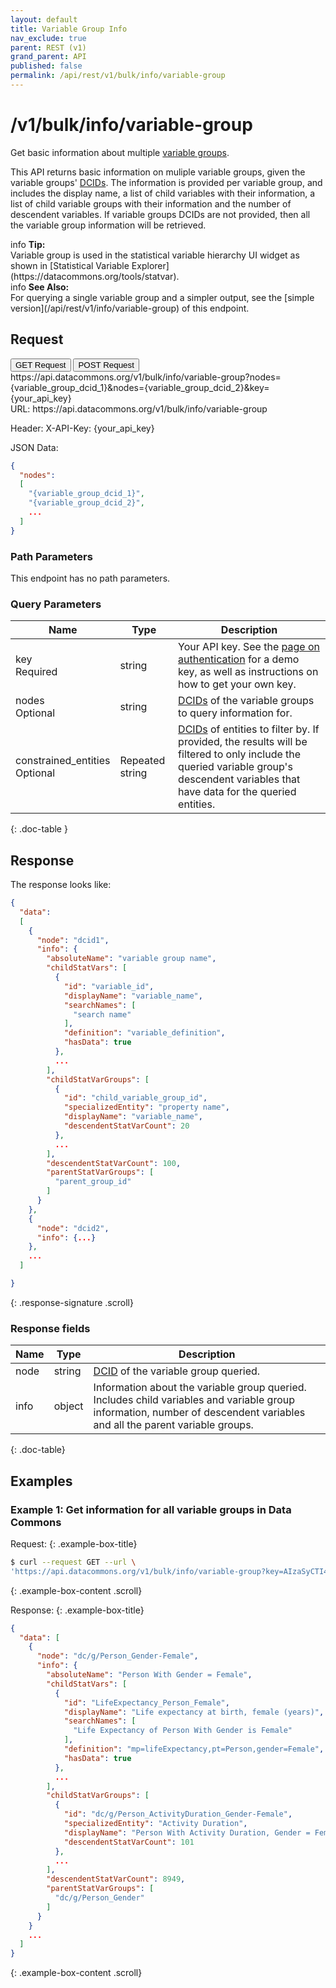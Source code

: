 ```yaml
---
layout: default
title: Variable Group Info
nav_exclude: true
parent: REST (v1)
grand_parent: API
published: false
permalink: /api/rest/v1/bulk/info/variable-group
---
```


# /v1/bulk/info/variable-group

Get basic information about multiple [variable groups](/glossary.html#variable-group).

This API returns basic information on muliple variable groups, given the variable groups'
[DCIDs](/glossary.html#dcid). The information is provided per variable group, and includes the
display name, a list of child variables with their information, a list of child variable groups
with their information and the number of descendent variables. If variable groups DCIDs are not provided, then
all the variable group information will be retrieved.

<div markdown="span" class="alert alert-info" role="alert">
   <span class="material-icons md-16">info </span><b>Tip:</b><br />
   Variable group is used in the statistical variable hierarchy UI widget as shown in [Statistical Variable Explorer](https://datacommons.org/tools/statvar).
</div>

<div markdown="span" class="alert alert-warning" role="alert">
    <span class="material-icons md-16">info </span><b>See Also:</b><br />
    For querying a single variable group and a simpler output, see the [simple version](/api/rest/v1/info/variable-group) of this endpoint.
</div>

## Request

<div class="api-tab">
  <button id="get-button" class="api-tablink" onclick="openTab(event, 'GET-request')">
    GET Request
  </button>
  <button id="post-button" class="api-tablink" onclick="openTab(event, 'POST-request')">
    POST Request
  </button>
</div>

<div id="GET-request" class="api-tabcontent api-signature"><div class="scroll">
https://api.datacommons.org/v1/bulk/info/variable-group?nodes={variable_group_dcid_1}&nodes={variable_group_dcid_2}&key={your_api_key}
</div></div>

<div id="POST-request" class="api-tabcontent api-signature"><div class="scroll">
URL:
https://api.datacommons.org/v1/bulk/info/variable-group

Header:
X-API-Key: {your_api_key}

JSON Data:

```json
{
  "nodes":
  [
    "{variable_group_dcid_1}",
    "{variable_group_dcid_2}",
    ...
  ]
}
```

</div></div>

<script src="/assets/js/syntax_highlighting.js"></script>
<script src="/assets/js/api-doc-tabs.js"></script>

### Path Parameters

This endpoint has no path parameters.

### Query Parameters

| Name                                                              | Type            | Description                                                                                                                                                                                                 |
| ----------------------------------------------------------------- | --------------- | ----------------------------------------------------------------------------------------------------------------------------------------------------------------------------------------------------------- |
| key <br /> <required-tag>Required</required-tag>                  | string          | Your API key. See the [page on authentication](/api/rest/v1/getting_started#authentication) for a demo key, as well as instructions on how to get your own key.                                             |
| nodes <br /> <optional-tag>Optional</optional-tag>                | string          | [DCIDs](/glossary.html#dcid) of the variable groups to query information for.                                                                                                                               |
| constrained_entities <br /> <optional-tag>Optional</optional-tag> | Repeated string | [DCIDs](/glossary.html#dcid) of entities to filter by. If provided, the results will be filtered to only include the queried variable group's descendent variables that have data for the queried entities. |
{: .doc-table }

## Response

The response looks like:

```json
{
  "data":
  [
    {
      "node": "dcid1",
      "info": {
        "absoluteName": "variable group name",
        "childStatVars": [
          {
            "id": "variable_id",
            "displayName": "variable_name",
            "searchNames": [
              "search name"
            ],
            "definition": "variable_definition",
            "hasData": true
          },
          ...
        ],
        "childStatVarGroups": [
          {
            "id": "child_variable_group_id",
            "specializedEntity": "property name",
            "displayName": "variable_name",
            "descendentStatVarCount": 20
          },
          ...
        ],
        "descendentStatVarCount": 100,
        "parentStatVarGroups": [
          "parent_group_id"
        ]
      }
    },
    {
      "node": "dcid2",
      "info": {...}
    },
    ...
  ]

}
```
{: .response-signature .scroll}

### Response fields

| Name | Type   | Description                                                                                                                                                               |
| ---- | ------ | ------------------------------------------------------------------------------------------------------------------------------------------------------------------------- |
| node | string | [DCID](/glossary.html#dcid) of the variable group queried.                                                                                                  |
| info | object | Information about the variable group queried. Includes child variables and variable group information, number of descendent variables and all the parent variable groups. |
{: .doc-table}

## Examples

### Example 1: Get information for all variable groups in Data Commons

Request:
{: .example-box-title}

```bash
$ curl --request GET --url \
'https://api.datacommons.org/v1/bulk/info/variable-group?key=AIzaSyCTI4Xz-UW_G2Q2RfknhcfdAnTHq5X5XuI'
```
{: .example-box-content .scroll}

Response:
{: .example-box-title}

```json
{
  "data": [
    {
      "node": "dc/g/Person_Gender-Female",
      "info": {
        "absoluteName": "Person With Gender = Female",
        "childStatVars": [
          {
            "id": "LifeExpectancy_Person_Female",
            "displayName": "Life expectancy at birth, female (years)",
            "searchNames": [
              "Life Expectancy of Person With Gender is Female"
            ],
            "definition": "mp=lifeExpectancy,pt=Person,gender=Female",
            "hasData": true
          },
          ...
        ],
        "childStatVarGroups": [
          {
            "id": "dc/g/Person_ActivityDuration_Gender-Female",
            "specializedEntity": "Activity Duration",
            "displayName": "Person With Activity Duration, Gender = Female",
            "descendentStatVarCount": 101
          },
          ...
        ],
        "descendentStatVarCount": 8949,
        "parentStatVarGroups": [
          "dc/g/Person_Gender"
        ]
      }
    }
    ...
  ]
}
```
{: .example-box-content .scroll}
